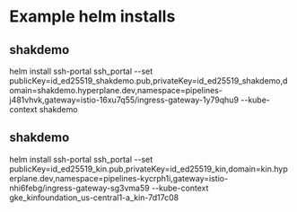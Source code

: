 # Example helm installs


## shakdemo
helm install ssh-portal ssh_portal --set publicKey=id_ed25519_shakdemo.pub,privateKey=id_ed25519_shakdemo,domain=shakdemo.hyperplane.dev,namespace=pipelines-j481vhvk,gateway=istio-16xu7q55/ingress-gateway-1y79qhu9 --kube-context shakdemo


## shakdemo
helm install ssh-portal ssh_portal --set publicKey=id_ed25519_kin.pub,privateKey=id_ed25519_kin,domain=kin.hyperplane.dev,namespace=pipelines-kycrph1i,gateway=istio-nhi6febg/ingress-gateway-sg3vma59 --kube-context gke_kinfoundation_us-central1-a_kin-7d17c08